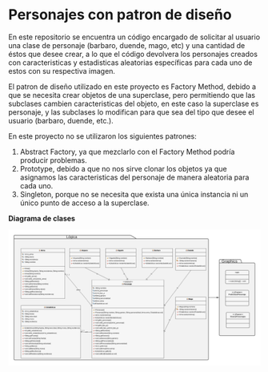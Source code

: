 # Personajes con patron de diseño
En este repositorio se encuentra un código encargado de solicitar al usuario una clase de personaje (barbaro, duende, mago, etc) y una cantidad de éstos que desee crear, a lo que el código devolvera los personajes creados con caracteristicas y estadisticas aleatorias específicas para cada uno de estos con su respectiva imagen.

El patron de diseño utilizado en este proyecto es Factory Method, debido a que se necesita crear objetos de una superclase, pero permitiendo que las subclases cambien caracteristicas del objeto, en este caso la superclase es personaje, y las subclases lo modifican para que sea del tipo que desee el usuario (barbaro, duende, etc.).

En este proyecto no se utilizaron los siguientes patrones:
1. Abstract Factory, ya que mezclarlo con el Factory Method podría producir problemas.
1. Prototype, debido a que no nos sirve clonar los objetos ya que asignamos las caracteristicas del personaje de manera aleatoria para cada uno.
1. Singleton, porque no se necesita que exista una única instancia ni un único punto de acceso a la superclase.

**Diagrama de clases**

![Diagrama de clases](UML_PersonajesCOC.png)